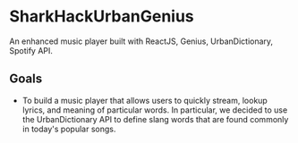 # SharkHackUrbanGenius
An enhanced music player built with ReactJS, Genius, UrbanDictionary, Spotify API.

## Goals
- To build a music player that allows users to quickly stream, lookup lyrics, and meaning of particular words. In particular, we decided to use the UrbanDictionary API to define slang words that are found commonly in today's popular songs.
